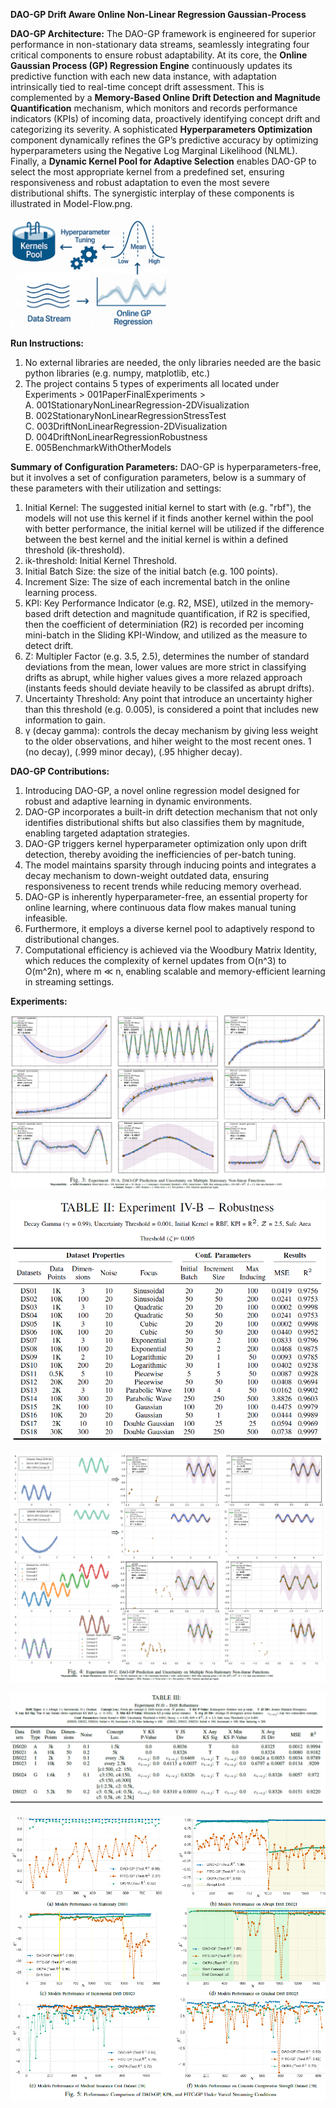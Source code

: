 **DAO-GP Drift Aware Online Non-Linear Regression Gaussian-Process**

**DAO-GP Architecture:**
The DAO-GP framework is engineered for superior performance in non-stationary data streams, seamlessly integrating four critical components to ensure robust adaptability. At its core, the **Online Gaussian Process (GP) Regression Engine** continuously updates its predictive function with each new data instance, with adaptation intrinsically tied to real-time concept drift assessment. This is complemented by a **Memory-Based Online Drift Detection and Magnitude Quantification** mechanism, which monitors and records performance indicators (KPIs) of incoming data, proactively identifying concept drift and categorizing its severity. A sophisticated **Hyperparameters Optimization** component dynamically refines the GP’s predictive accuracy by optimizing hyperparameters using the Negative Log Marginal Likelihood (NLML). Finally, a **Dynamic Kernel Pool for Adaptive Selection** enables DAO-GP to select the most appropriate kernel from a predefined set, ensuring responsiveness and robust adaptation to even the most severe distributional shifts. The synergistic interplay of these components is illustrated in Model-Flow.png.

<img src="https://github.com/anonymous273800/DAO-GP/blob/08013799c4377b01c0bbe3f4a838c57ccf7e77c9/Model-Flow.png" alt="image alt" width="50%" height="auto">


**Run Instructions:** 
1. No external libraries are needed, the only libraries needed are the basic python libraries (e.g. numpy, matplotlib, etc.)
2. The project contains 5 types of experiments all located under Experiments > 001PaperFinalExperiments >  
   A. 001StationaryNonLinearRegression-2DVisualization  
   B. 002StationaryNonLinearRegressionStressTest  
   C. 003DriftNonLinearRegression-2DVisualization  
   D. 004DriftNonLinearRegressionRobustness  
   E. 005BenchmarkWithOtherModels  


**Summary of Configuration Parameters:**
DAO-GP is hyperparameters-free, but it involves a set of configuration parameters, below is a summary of these parameters with their utilization and settings:   
1. Initial Kernel: The suggested initial kernel to start with (e.g. "rbf"), the models will not use this kernel if it finds another kernel within the pool with better performance, the initial kernel will be utilized if the difference between the best kernel and the initial kernel is within a defined threshold (ik-threshold).  
2. ik-threshold: Initial Kernel Threshold.   
3. Initial Batch Size: the size of the initial batch (e.g. 100 points).   
4. Increment Size: The size of each incremental batch in the online learning process.  
5. KPI: Key Performance Indicator (e.g. R2, MSE), utilzed in the memory-based drift detection and magnitude quantification, if R2 is specified, then the coefficient of determiniation (R2) is recorded per incoming mini-batch in the Sliding KPI-Window, and utilized as the measure to detect drift.  
6. Z: Multipler Factor (e.g. 3.5, 2.5), determines the number of standard deviations from the mean, lower values are more strict in classifying drifts as abrupt, while higher values gives a more relazed approach (instants feeds should deviate heavily to be classifed as abrupt drifts).  
7. Uncertainty Threshold: Any point that introduce an uncertainty higher than this threshold (e.g. 0.005), is considered a point that includes new information to gain.
8. γ (decay gamma): controls the decay mechanism by giving less weight to the older observations, and hiher weight to the most recent ones.  1 (no decay), (.999 minor decay), (.95 hhigher decay).   

**DAO-GP Contributions:**
1. Introducing DAO-GP, a novel online regression model designed for robust and adaptive learning in dynamic environments.
2. DAO-GP incorporates a built-in drift detection mechanism that not only identifies distributional shifts but also classifies them by magnitude, enabling targeted adaptation strategies.
3.  DAO-GP triggers kernel hyperparameter optimization only upon drift detection, thereby avoiding the inefficiencies of per-batch tuning.
4.  The model maintains sparsity through inducing points and integrates a decay mechanism to down-weight outdated data, ensuring responsiveness to recent trends while reducing memory overhead.
5.  DAO-GP is inherently hyperparameter-free, an essential property for online learning, where continuous data flow makes manual tuning infeasible.
6.  Furthermore, it employs a diverse kernel pool to adaptively respond to distributional changes.
7.  Computational efficiency is achieved via the Woodbury Matrix Identity, which reduces the complexity of kernel updates from O(n^3) to O(m^2n), where m ≪ n, enabling scalable and memory-efficient learning in streaming settings.  


**Experiments:**

![image alt](https://github.com/anonymous273800/DAO-GP/blob/ecd0c454e76cdd9d189d63506a186f83e7e08fd2/DAO-GP-Expr-A.png)

![image alt](https://github.com/anonymous273800/DAO-GP/blob/ecd0c454e76cdd9d189d63506a186f83e7e08fd2/DAO-GP-Expr-B.png)

![image alt](https://github.com/anonymous273800/DAO-GP/blob/ecd0c454e76cdd9d189d63506a186f83e7e08fd2/DAO-GP-Expr-C.png)

![image alt](https://github.com/anonymous273800/DAO-GP/blob/ecd0c454e76cdd9d189d63506a186f83e7e08fd2/DAO-GP-Expr-D.png)

![image alt](https://github.com/anonymous273800/DAO-GP/blob/ecd0c454e76cdd9d189d63506a186f83e7e08fd2/DAO-GP-Expr-E.png)


